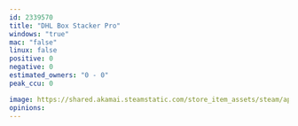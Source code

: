 ```yaml
---
id: 2339570
title: "DHL Box Stacker Pro"
windows: "true"
mac: "false"
linux: false
positive: 0
negative: 0
estimated_owners: "0 - 0"
peak_ccu: 0

image: https://shared.akamai.steamstatic.com/store_item_assets/steam/apps/2339570/header.jpg?t=1686559908
opinions:
---
```

